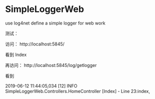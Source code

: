 # SimpleLoggerWeb
use log4net define a simple logger for web work



测试：



访问：  http://localhost:5845/

看到 Index



再访问： http://localhost:5845/log/getlogger

看到

2019-06-12 11:44:05,034 [12] INFO SimpleLoggerWeb.Controllers.HomeController [Index] - Line 23:index,